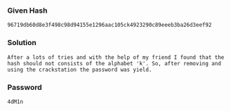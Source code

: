 ### Given Hash
    96719db60d8e3f498c98d94155e1296aac105ck4923290c89eeeb3ba26d3eef92
    
### Solution
    After a lots of tries and with the help of my friend I found that the hash should not consists of the alphabet 'k'. So, after removing and using the crackstation the password was yield.
   
### Password
    4dM1n
